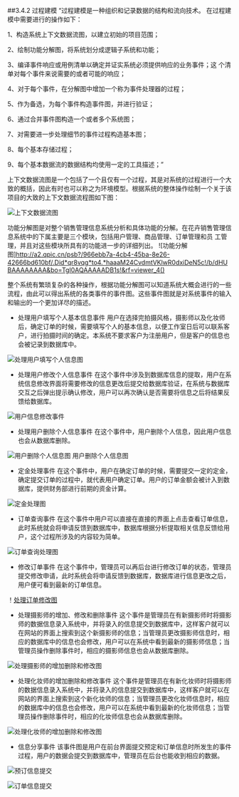 ##3.4.2 过程建模
“过程建模是一种组织和记录数据的结构和流向技术。
在过程建模中需要进行的操作如下：

1、构造系统上下文数据流图，以建立初始的项目范围；

2、绘制功能分解图，将系统划分成逻辑子系统和功能；

3、编译事件响应或用例清单以确定并证实系统必须提供响应的业务事件；这
个清单对每个事件来说需要的或者可能的响应；

4、对于每个事件，在分解图中增加一个称为事件处理器的过程；

5、作为备选，为每个事件构造事件图，并进行验证；

6、通过合并事件图构造一个或者多个系统图；

7、对需要进一步处理细节的事件过程构造基本图；

8、每个基本存储过程；

9、每个基本数据流的数据结构均使用一定的工具描述；”

上下文数据流图是一个包括了一个且仅有一个过程，其是对系统的过程进行一个大致的概括，因此有时也可以称之为环境模型。根据系统的整体操作绘制一个关于该项目的大致的上下文数据流程图如下图：

![上下文数据流图](http://a2.qpic.cn/psb?/966ebb7a-4cb4-45ba-8e26-42666bd610bf/7FygvLZKpDSDJRB6IznAc61EfSd0GC75p18jF2o0kdI!/b/dIoBAAAAAAAA&bo=bgKgAQAAAAADB.8!&rf=viewer_4)

功能分解图是对整个销售管理信息系统分析和具体功能的分解。在花卉销售管理信息系统中的下属主要是三个模块，包括用户管理、商品管理、订单管理和员
工管理，并且对这些模块所具有的功能进一步的详细列出。
![功能分解图]http://a2.qpic.cn/psb?/966ebb7a-4cb4-45ba-8e26-42666bd610bf/.Did*qr8vqg*to4.*haaaM24CvdmtVKlwR0dxiDeN5c!/b/dHUBAAAAAAAA&bo=TgI0AQAAAAADB1s!&rf=viewer_4()

整个系统有繁琐复杂的各种操作，根据功能分解图可以知道系统大概会进行的一些流程，由此可以得出系统的各类事件的事件图。这些事件图就是对系统事件的输入和输出的一个更加详尽的描述。

*    处理用户填写个人基本信息事件
用户在选择完拍摄风格，摄影师以及化妆师后，确定订单的时候，需要填写个人的基本信息，以便工作室日后可以联系客户，进行拍摄时间的确定。本系统不要求客户为注册用户，但是客户的信息也会被记录到数据库中。

![处理用户填写个人信息图](http://a3.qpic.cn/psb?/966ebb7a-4cb4-45ba-8e26-42666bd610bf/pcBid.pPDWlWvJ.559M2m0MwYAax1Dk0UiZVLIYlsV8!/m/dIoBAAAAAAAA&bo=8AFPAAAAAAADB5w!&rf=photolist)

*    处理用户修改个人信息事件
在这个事件中涉及到数据库信息的提取，用户在系统信息修改界面将需要修改的信息更改后提交给数据库验证，在系统与数据库交互之后弹出提示确认修改，用户可以再次确认是否需要将信息之后将结果反馈给数据库。

![用户信息修改事件](http://a4.qpic.cn/psb?/966ebb7a-4cb4-45ba-8e26-42666bd610bf/0P.Am.QrqBr8G9s9ZUYd19yqmTA84rWSLPRsxBGf38M!/m/dHMBAAAAAAAA&bo=PAJjAAAAAAADB38!&rf=photolist) 

*   处理用户删除个人信息事件
在这个事件中，用户删除个人信息，因此用户信息也会从数据库删除。

![用户删除个人信息图](http://a4.qpic.cn/psb?/966ebb7a-4cb4-45ba-8e26-42666bd610bf/3lpD6bqO8Nq3GOq09d.QkiHVw3E6Ph5HaskQKcn94Ew!/m/dHMBAAAAAAAA&bo=AwJqAAAAAAADB0k!&rf=photolist) 
用户删除个人信息图

*    定金处理事件
在这个事件中，用户在确定订单的时候，需要提交一定的定金，确定提交订单的过程中，就代表用户确定订单。用户的订单金额会被计入到数据库，提供财务部进行前期的资金计算。

![定金处理图](http://a1.qpic.cn/psb?/966ebb7a-4cb4-45ba-8e26-42666bd610bf/.TLdXaLV6Rppi.yUSUwAFLkohmgaRWoolp18LcdZzWo!/m/dHQBAAAAAAAA&bo=NgKlAAAAAAADB7M!&rf=photolist)


*    订单查询事件
在这个事件中用户可以直接在直接的界面上点击查看订单信息，此时系统就会将申请反馈到数据库中，数据库根据分析提取相关信息反馈给用户，这个过程所涉及的内容较为简单。

![订单查询处理图](http://a4.qpic.cn/psb?/966ebb7a-4cb4-45ba-8e26-42666bd610bf/DjREW9b*AEOHJ19TYyxqYConvLbA7h7zHhiBVTCxiyY!/m/dHMBAAAAAAAA&bo=PgJeAAAAAAADB0A!&rf=photolist)

*    修改订单事件
在这个事件中，管理员可以再后台进行修改订单的状态，管理员提交修改申请，此时系统会将申请反馈到数据库，数据库进行信息更改之后，用户便可看到最新的订单信息。

！[处理订单修改图](http://a3.qpic.cn/psb?/966ebb7a-4cb4-45ba-8e26-42666bd610bf/w65paFHaSEtw847lk7zKRdkVqZaGBoDB0A1tzaAFoAU!/m/dIYBAAAAAAAA&bo=RAJeAAAAAAADBzo!&rf=photolist)


*	处理摄影师的增加、修改和删除事件
这个事件是管理员在有新摄影师时将摄影师的数据信息录入系统中，并将录入的信息提交到数据库中，这样客户就可以在网站的界面上搜索到这个新摄影师的信息；当管理员更改摄影师信息时，相应的数据库中的信息也会修改，用户可以在系统中看到最新的摄影师信息；当管理员操作删除事件时，相应的摄影师信息也会从数据库删除。
 

![处理摄影师的增加删除和修改图](http://a3.qpic.cn/psb?/966ebb7a-4cb4-45ba-8e26-42666bd610bf/QekZbDKihkmzdwdGeXYltL28fHxqf8w5U95iopaqr.w!/m/dHYBAAAAAAAA&bo=WgJcAAAAAAADByY!&rf=photolist)

*    处理化妆师的增加删除和修改事件
这个事件是管理员在有新化妆师时将摄影师的数据信息录入系统中，并将录入的信息提交到数据库中，这样客户就可以在网站的界面上搜索到这个新化妆师的信息；当管理员更改化妆师信息时，相应的数据库中的信息也会修改，用户可以在系统中看到最新的化妆师信息；当管理员操作删除事件时，相应的化妆师信息也会从数据库删除。
 

![处理化妆师的增加删除和修改图](http://a4.qpic.cn/psb?/966ebb7a-4cb4-45ba-8e26-42666bd610bf/OWUvGXXWYFpRPzEdptt.n.c0dUVaLwFEoc.ulwi4HEA!/m/dHMBAAAAAAAA&bo=QwJkAAAAAAADBwc!&rf=photolist)

*    信息分享事件
该事件图是用户在前台界面提交预定和订单信息时所发生的事件过程，用户的数据会提交到数据库中，管理员在后台也能收到相应的数据。
 

![预订信息提交](http://a1.qpic.cn/psb?/966ebb7a-4cb4-45ba-8e26-42666bd610bf/gfuA*wQzAEjhY8DAMXG3OS9ub0Lic4bWW3lcnojGKAc!/m/dHQBAAAAAAAA&bo=PQJcAAAAAAADB0E!&rf=photolist)
 
![订单信息提交](http://a4.qpic.cn/psb?/966ebb7a-4cb4-45ba-8e26-42666bd610bf/zs0mdTy86rNV2UaxZXjaDHyADRlgoiLHKOlbPr5PC0w!/m/dGsAAAAAAAAA&bo=RgJkAAAAAAADBwI!&rf=photolist)
